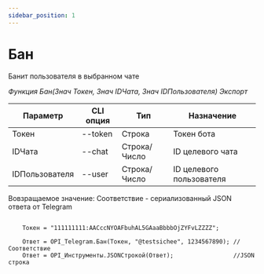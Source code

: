 ```yaml
---
sidebar_position: 1
---
```


# Бан
Банит пользователя в выбранном чате


*Функция Бан(Знач Токен, Знач IDЧата, Знач IDПользователя) Экспорт*

  | Параметр | CLI опция | Тип | Назначение |
  |-|-|-|-|
  | Токен | --token | Строка | Токен бота |
  | IDЧата | --chat | Строка/Число | ID целевого чата |
  | IDПользователя | --user | Строка/Число | ID целевого пользователя |
  
  Вовзращаемое значение: Соответствие - сериализованный JSON ответа от Telegram


```bsl title="Пример кода"
	
	Токен = "111111111:AACccNYOAFbuhAL5GAaaBbbbOjZYFvLZZZZ";
	
	Ответ = OPI_Telegram.Бан(Токен, "@testsichee", 1234567890); //Соответствие
	Ответ = OPI_Инструменты.JSONСтрокой(Ответ);                 //JSON строка                                            
	
```

